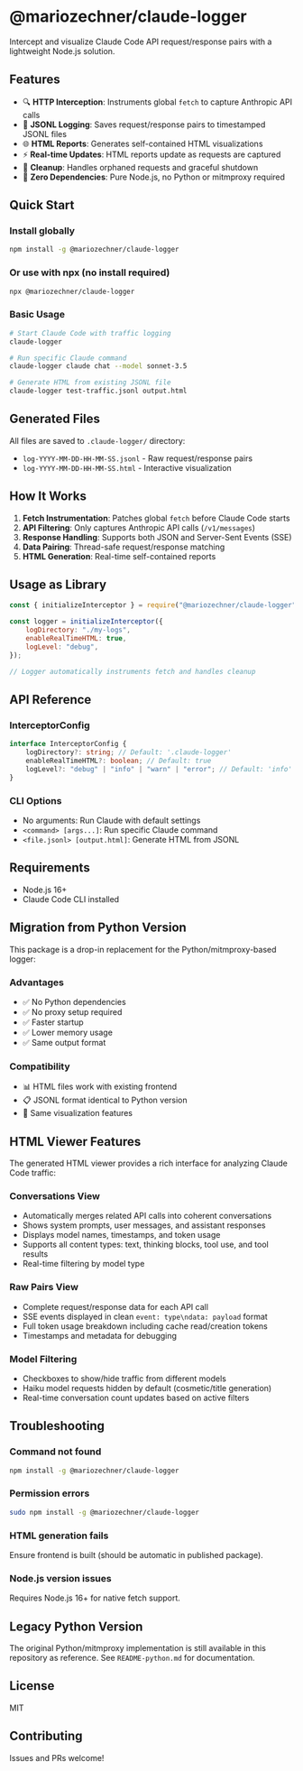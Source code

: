 # @mariozechner/claude-logger

Intercept and visualize Claude Code API request/response pairs with a lightweight Node.js solution.

## Features

- 🔍 **HTTP Interception**: Instruments global `fetch` to capture Anthropic API calls
- 📝 **JSONL Logging**: Saves request/response pairs to timestamped JSONL files
- 🌐 **HTML Reports**: Generates self-contained HTML visualizations
- ⚡ **Real-time Updates**: HTML reports update as requests are captured
- 🧹 **Cleanup**: Handles orphaned requests and graceful shutdown
- 🎯 **Zero Dependencies**: Pure Node.js, no Python or mitmproxy required

## Quick Start

### Install globally

```bash
npm install -g @mariozechner/claude-logger
```

### Or use with npx (no install required)

```bash
npx @mariozechner/claude-logger
```

### Basic Usage

```bash
# Start Claude Code with traffic logging
claude-logger

# Run specific Claude command
claude-logger claude chat --model sonnet-3.5

# Generate HTML from existing JSONL file
claude-logger test-traffic.jsonl output.html
```

## Generated Files

All files are saved to `.claude-logger/` directory:

- `log-YYYY-MM-DD-HH-MM-SS.jsonl` - Raw request/response pairs
- `log-YYYY-MM-DD-HH-MM-SS.html` - Interactive visualization

## How It Works

1. **Fetch Instrumentation**: Patches global `fetch` before Claude Code starts
2. **API Filtering**: Only captures Anthropic API calls (`/v1/messages`)
3. **Response Handling**: Supports both JSON and Server-Sent Events (SSE)
4. **Data Pairing**: Thread-safe request/response matching
5. **HTML Generation**: Real-time self-contained reports

## Usage as Library

```javascript
const { initializeInterceptor } = require("@mariozechner/claude-logger");

const logger = initializeInterceptor({
	logDirectory: "./my-logs",
	enableRealTimeHTML: true,
	logLevel: "debug",
});

// Logger automatically instruments fetch and handles cleanup
```

## API Reference

### InterceptorConfig

```typescript
interface InterceptorConfig {
	logDirectory?: string; // Default: '.claude-logger'
	enableRealTimeHTML?: boolean; // Default: true
	logLevel?: "debug" | "info" | "warn" | "error"; // Default: 'info'
}
```

### CLI Options

- No arguments: Run Claude with default settings
- `<command> [args...]`: Run specific Claude command
- `<file.jsonl> [output.html]`: Generate HTML from JSONL

## Requirements

- Node.js 16+
- Claude Code CLI installed

## Migration from Python Version

This package is a drop-in replacement for the Python/mitmproxy-based logger:

### Advantages

- ✅ No Python dependencies
- ✅ No proxy setup required
- ✅ Faster startup
- ✅ Lower memory usage
- ✅ Same output format

### Compatibility

- 📊 HTML files work with existing frontend
- 📋 JSONL format identical to Python version
- 🔄 Same visualization features

## HTML Viewer Features

The generated HTML viewer provides a rich interface for analyzing Claude Code traffic:

### Conversations View

- Automatically merges related API calls into coherent conversations
- Shows system prompts, user messages, and assistant responses
- Displays model names, timestamps, and token usage
- Supports all content types: text, thinking blocks, tool use, and tool results
- Real-time filtering by model type

### Raw Pairs View

- Complete request/response data for each API call
- SSE events displayed in clean `event: type\ndata: payload` format
- Full token usage breakdown including cache read/creation tokens
- Timestamps and metadata for debugging

### Model Filtering

- Checkboxes to show/hide traffic from different models
- Haiku model requests hidden by default (cosmetic/title generation)
- Real-time conversation count updates based on active filters

## Troubleshooting

### Command not found

```bash
npm install -g @mariozechner/claude-logger
```

### Permission errors

```bash
sudo npm install -g @mariozechner/claude-logger
```

### HTML generation fails

Ensure frontend is built (should be automatic in published package).

### Node.js version issues

Requires Node.js 16+ for native fetch support.

## Legacy Python Version

The original Python/mitmproxy implementation is still available in this repository as reference. See `README-python.md` for documentation.

## License

MIT

## Contributing

Issues and PRs welcome!
